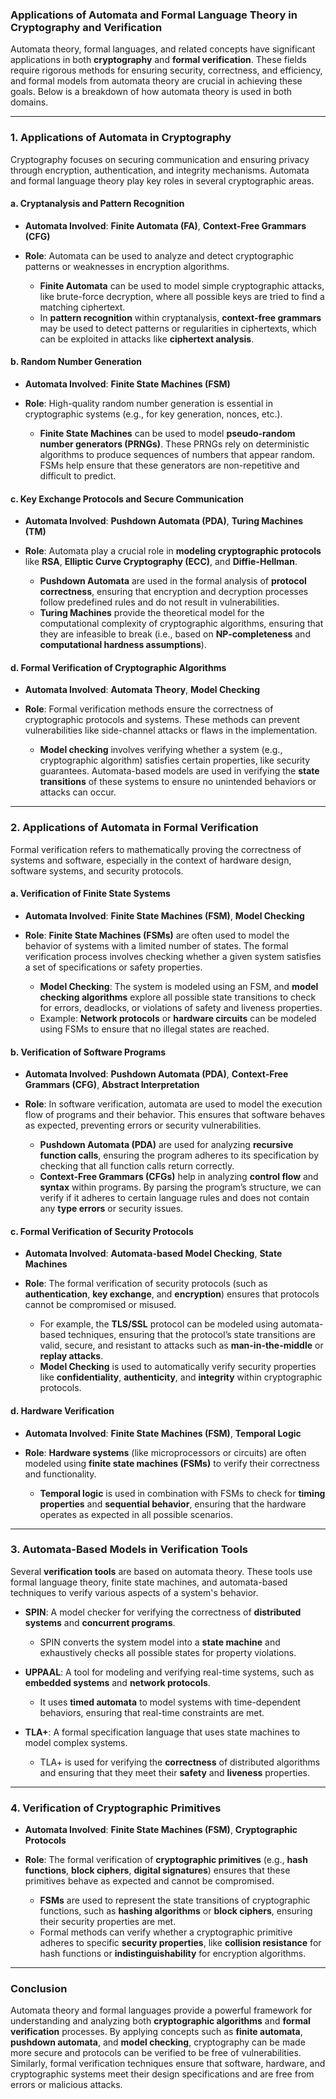 ### **Applications of Automata and Formal Language Theory in Cryptography and Verification**

Automata theory, formal languages, and related concepts have significant applications in both **cryptography** and **formal verification**. These fields require rigorous methods for ensuring security, correctness, and efficiency, and formal models from automata theory are crucial in achieving these goals. Below is a breakdown of how automata theory is used in both domains.

---

### **1. Applications of Automata in Cryptography**

Cryptography focuses on securing communication and ensuring privacy through encryption, authentication, and integrity mechanisms. Automata and formal language theory play key roles in several cryptographic areas.

#### **a. Cryptanalysis and Pattern Recognition**

- **Automata Involved**: **Finite Automata (FA)**, **Context-Free Grammars (CFG)**

- **Role**: Automata can be used to analyze and detect cryptographic patterns or weaknesses in encryption algorithms.
  - **Finite Automata** can be used to model simple cryptographic attacks, like brute-force decryption, where all possible keys are tried to find a matching ciphertext.
  - In **pattern recognition** within cryptanalysis, **context-free grammars** may be used to detect patterns or regularities in ciphertexts, which can be exploited in attacks like **ciphertext analysis**.

#### **b. Random Number Generation**

- **Automata Involved**: **Finite State Machines (FSM)**

- **Role**: High-quality random number generation is essential in cryptographic systems (e.g., for key generation, nonces, etc.).
  - **Finite State Machines** can be used to model **pseudo-random number generators (PRNGs)**. These PRNGs rely on deterministic algorithms to produce sequences of numbers that appear random. FSMs help ensure that these generators are non-repetitive and difficult to predict.

#### **c. Key Exchange Protocols and Secure Communication**

- **Automata Involved**: **Pushdown Automata (PDA)**, **Turing Machines (TM)**

- **Role**: Automata play a crucial role in **modeling cryptographic protocols** like **RSA**, **Elliptic Curve Cryptography (ECC)**, and **Diffie-Hellman**.
  - **Pushdown Automata** are used in the formal analysis of **protocol correctness**, ensuring that encryption and decryption processes follow predefined rules and do not result in vulnerabilities.
  - **Turing Machines** provide the theoretical model for the computational complexity of cryptographic algorithms, ensuring that they are infeasible to break (i.e., based on **NP-completeness** and **computational hardness assumptions**).

#### **d. Formal Verification of Cryptographic Algorithms**

- **Automata Involved**: **Automata Theory**, **Model Checking**

- **Role**: Formal verification methods ensure the correctness of cryptographic protocols and systems. These methods can prevent vulnerabilities like side-channel attacks or flaws in the implementation.
  - **Model checking** involves verifying whether a system (e.g., cryptographic algorithm) satisfies certain properties, like security guarantees. Automata-based models are used in verifying the **state transitions** of these systems to ensure no unintended behaviors or attacks can occur.

---

### **2. Applications of Automata in Formal Verification**

Formal verification refers to mathematically proving the correctness of systems and software, especially in the context of hardware design, software systems, and security protocols.

#### **a. Verification of Finite State Systems**

- **Automata Involved**: **Finite State Machines (FSM)**, **Model Checking**

- **Role**: **Finite State Machines (FSMs)** are often used to model the behavior of systems with a limited number of states. The formal verification process involves checking whether a given system satisfies a set of specifications or safety properties.
  - **Model Checking**: The system is modeled using an FSM, and **model checking algorithms** explore all possible state transitions to check for errors, deadlocks, or violations of safety and liveness properties.
  - Example: **Network protocols** or **hardware circuits** can be modeled using FSMs to ensure that no illegal states are reached.

#### **b. Verification of Software Programs**

- **Automata Involved**: **Pushdown Automata (PDA)**, **Context-Free Grammars (CFG)**, **Abstract Interpretation**

- **Role**: In software verification, automata are used to model the execution flow of programs and their behavior. This ensures that software behaves as expected, preventing errors or security vulnerabilities.
  - **Pushdown Automata (PDA)** are used for analyzing **recursive function calls**, ensuring the program adheres to its specification by checking that all function calls return correctly.
  - **Context-Free Grammars (CFGs)** help in analyzing **control flow** and **syntax** within programs. By parsing the program’s structure, we can verify if it adheres to certain language rules and does not contain any **type errors** or security issues.

#### **c. Formal Verification of Security Protocols**

- **Automata Involved**: **Automata-based Model Checking**, **State Machines**

- **Role**: The formal verification of security protocols (such as **authentication**, **key exchange**, and **encryption**) ensures that protocols cannot be compromised or misused.
  - For example, the **TLS/SSL** protocol can be modeled using automata-based techniques, ensuring that the protocol’s state transitions are valid, secure, and resistant to attacks such as **man-in-the-middle** or **replay attacks**.
  - **Model Checking** is used to automatically verify security properties like **confidentiality**, **authenticity**, and **integrity** within cryptographic protocols.

#### **d. Hardware Verification**

- **Automata Involved**: **Finite State Machines (FSM)**, **Temporal Logic**

- **Role**: **Hardware systems** (like microprocessors or circuits) are often modeled using **finite state machines (FSMs)** to verify their correctness and functionality.
  - **Temporal logic** is used in combination with FSMs to check for **timing properties** and **sequential behavior**, ensuring that the hardware operates as expected in all possible scenarios.

---

### **3. Automata-Based Models in Verification Tools**

Several **verification tools** are based on automata theory. These tools use formal language theory, finite state machines, and automata-based techniques to verify various aspects of a system's behavior.

- **SPIN**: A model checker for verifying the correctness of **distributed systems** and **concurrent programs**.
  - SPIN converts the system model into a **state machine** and exhaustively checks all possible states for property violations.
  
- **UPPAAL**: A tool for modeling and verifying real-time systems, such as **embedded systems** and **network protocols**.
  - It uses **timed automata** to model systems with time-dependent behaviors, ensuring that real-time constraints are met.

- **TLA+**: A formal specification language that uses state machines to model complex systems.
  - TLA+ is used for verifying the **correctness** of distributed algorithms and ensuring that they meet their **safety** and **liveness** properties.

---

### **4. Verification of Cryptographic Primitives**

- **Automata Involved**: **Finite State Machines (FSM)**, **Cryptographic Protocols**

- **Role**: The formal verification of **cryptographic primitives** (e.g., **hash functions**, **block ciphers**, **digital signatures**) ensures that these primitives behave as expected and cannot be compromised.
  - **FSMs** are used to represent the state transitions of cryptographic functions, such as **hashing algorithms** or **block ciphers**, ensuring their security properties are met.
  - Formal methods can verify whether a cryptographic primitive adheres to specific **security properties**, like **collision resistance** for hash functions or **indistinguishability** for encryption algorithms.

---

### **Conclusion**

Automata theory and formal languages provide a powerful framework for understanding and analyzing both **cryptographic algorithms** and **formal verification** processes. By applying concepts such as **finite automata**, **pushdown automata**, and **model checking**, cryptography can be made more secure and protocols can be verified to be free of vulnerabilities. Similarly, formal verification techniques ensure that software, hardware, and cryptographic systems meet their design specifications and are free from errors or malicious attacks.
